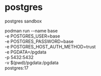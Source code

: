 # postgres
postgres sandbox

podman run --name base \
  -e POSTGRES_USER=base \
  -e POSTGRES_PASSWORD=base \
  -e POSTGRES_HOST_AUTH_METHOD=trust \
  -e PGDATA=/pgdata \
  -p 5432:5432 \
  -v $(pwd)/pgdata:/pgdata \
  postgres:17
